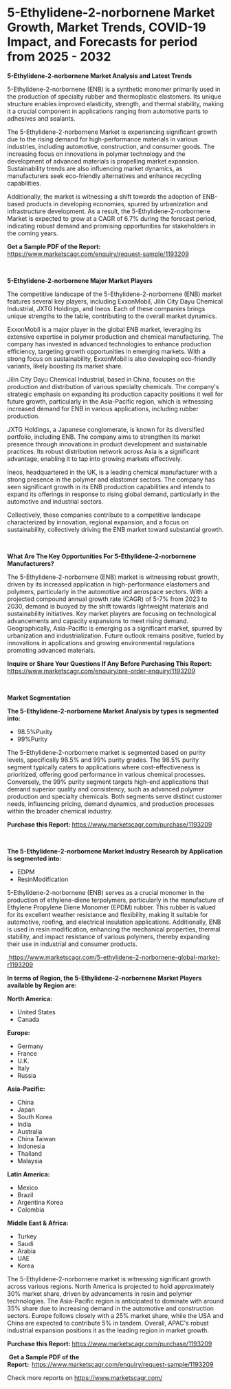 <p><h1>5-Ethylidene-2-norbornene Market Growth, Market Trends, COVID-19 Impact, and Forecasts for period from 2025 - 2032</h1></p><p><strong>5-Ethylidene-2-norbornene Market Analysis and Latest Trends</strong></p>
<p><p>5-Ethylidene-2-norbornene (ENB) is a synthetic monomer primarily used in the production of specialty rubber and thermoplastic elastomers. Its unique structure enables improved elasticity, strength, and thermal stability, making it a crucial component in applications ranging from automotive parts to adhesives and sealants. </p><p>The 5-Ethylidene-2-norbornene Market is experiencing significant growth due to the rising demand for high-performance materials in various industries, including automotive, construction, and consumer goods. The increasing focus on innovations in polymer technology and the development of advanced materials is propelling market expansion. Sustainability trends are also influencing market dynamics, as manufacturers seek eco-friendly alternatives and enhance recycling capabilities.</p><p>Additionally, the market is witnessing a shift towards the adoption of ENB-based products in developing economies, spurred by urbanization and infrastructure development. As a result, the 5-Ethylidene-2-norbornene Market is expected to grow at a CAGR of 6.7% during the forecast period, indicating robust demand and promising opportunities for stakeholders in the coming years.</p></p>
<p><strong>Get a Sample PDF of the Report:&nbsp;</strong> <a href="https://www.marketscagr.com/enquiry/request-sample/1193209?utm_campaign=3032&utm_medium=2&utm_source=Github&utm_content=ia&utm_term=22032025&utm_id=5-ethylidene-2-norbornene">https://www.marketscagr.com/enquiry/request-sample/1193209</a></p>
<p>&nbsp;</p>
<p><strong>5-Ethylidene-2-norbornene Major Market Players</strong></p>
<p><p>The competitive landscape of the 5-Ethylidene-2-norbornene (ENB) market features several key players, including ExxonMobil, Jilin City Dayu Chemical Industrial, JXTG Holdings, and Ineos. Each of these companies brings unique strengths to the table, contributing to the overall market dynamics.</p><p>ExxonMobil is a major player in the global ENB market, leveraging its extensive expertise in polymer production and chemical manufacturing. The company has invested in advanced technologies to enhance production efficiency, targeting growth opportunities in emerging markets. With a strong focus on sustainability, ExxonMobil is also developing eco-friendly variants, likely boosting its market share.</p><p>Jilin City Dayu Chemical Industrial, based in China, focuses on the production and distribution of various specialty chemicals. The company's strategic emphasis on expanding its production capacity positions it well for future growth, particularly in the Asia-Pacific region, which is witnessing increased demand for ENB in various applications, including rubber production.</p><p>JXTG Holdings, a Japanese conglomerate, is known for its diversified portfolio, including ENB. The company aims to strengthen its market presence through innovations in product development and sustainable practices. Its robust distribution network across Asia is a significant advantage, enabling it to tap into growing markets effectively.</p><p>Ineos, headquartered in the UK, is a leading chemical manufacturer with a strong presence in the polymer and elastomer sectors. The company has seen significant growth in its ENB production capabilities and intends to expand its offerings in response to rising global demand, particularly in the automotive and industrial sectors.</p><p>Collectively, these companies contribute to a competitive landscape characterized by innovation, regional expansion, and a focus on sustainability, collectively driving the ENB market toward substantial growth.</p></p>
<p>&nbsp;</p>
<p><strong>What Are The Key Opportunities For 5-Ethylidene-2-norbornene Manufacturers?</strong></p>
<p><p>The 5-Ethylidene-2-norbornene (ENB) market is witnessing robust growth, driven by its increased application in high-performance elastomers and polymers, particularly in the automotive and aerospace sectors. With a projected compound annual growth rate (CAGR) of 5-7% from 2023 to 2030, demand is buoyed by the shift towards lightweight materials and sustainability initiatives. Key market players are focusing on technological advancements and capacity expansions to meet rising demand. Geographically, Asia-Pacific is emerging as a significant market, spurred by urbanization and industrialization. Future outlook remains positive, fueled by innovations in applications and growing environmental regulations promoting advanced materials.</p></p>
<p><strong>Inquire or Share Your Questions If Any Before Purchasing This Report:</strong> <a href="https://www.marketscagr.com/enquiry/pre-order-enquiry/1193209?utm_campaign=3032&utm_medium=2&utm_source=Github&utm_content=ia&utm_term=22032025&utm_id=5-ethylidene-2-norbornene">https://www.marketscagr.com/enquiry/pre-order-enquiry/1193209</a></p>
<p>&nbsp;</p>
<p><strong>Market Segmentation</strong></p>
<p><strong>The 5-Ethylidene-2-norbornene Market Analysis by types is segmented into:</strong></p>
<p><ul><li>98.5%Purity</li><li>99%Purity</li></ul></p>
<p><p>The 5-Ethylidene-2-norbornene market is segmented based on purity levels, specifically 98.5% and 99% purity grades. The 98.5% purity segment typically caters to applications where cost-effectiveness is prioritized, offering good performance in various chemical processes. Conversely, the 99% purity segment targets high-end applications that demand superior quality and consistency, such as advanced polymer production and specialty chemicals. Both segments serve distinct customer needs, influencing pricing, demand dynamics, and production processes within the broader chemical industry.</p></p>
<p><strong>Purchase this Report:&nbsp;</strong><a href="https://www.marketscagr.com/purchase/1193209?utm_campaign=3032&utm_medium=2&utm_source=Github&utm_content=ia&utm_term=22032025&utm_id=5-ethylidene-2-norbornene">https://www.marketscagr.com/purchase/1193209</a></p>
<p>&nbsp;</p>
<p><strong>The 5-Ethylidene-2-norbornene Market Industry Research by Application is segmented into:</strong></p>
<p><ul><li>EDPM</li><li>ResinModification</li></ul></p>
<p><p>5-Ethylidene-2-norbornene (ENB) serves as a crucial monomer in the production of ethylene-diene terpolymers, particularly in the manufacture of Ethylene Propylene Diene Monomer (EPDM) rubber. This rubber is valued for its excellent weather resistance and flexibility, making it suitable for automotive, roofing, and electrical insulation applications. Additionally, ENB is used in resin modification, enhancing the mechanical properties, thermal stability, and impact resistance of various polymers, thereby expanding their use in industrial and consumer products.</p></p>
<p><a href="https://www.marketscagr.com/5-ethylidene-2-norbornene-global-market-r1193209?utm_campaign=3032&utm_medium=2&utm_source=Github&utm_content=ia&utm_term=22032025&utm_id=5-ethylidene-2-norbornene">&nbsp;https://www.marketscagr.com/5-ethylidene-2-norbornene-global-market-r1193209</a></p>
<p><strong>In terms of Region, the 5-Ethylidene-2-norbornene Market Players available by Region are:</strong></p>
<p>
    <p> <strong> North America: </strong>
        <ul>
            <li>United States</li>
            <li>Canada</li>
        </ul>
        </p> 
    <p> <strong> Europe: </strong>
        <ul>
            <li>Germany</li>
            <li>France</li>
            <li>U.K.</li>
            <li>Italy</li>
            <li>Russia</li>
        </ul>
        </p> 
    <p> <strong> Asia-Pacific: </strong>
        <ul>
            <li>China</li>
            <li>Japan</li>
            <li>South Korea</li>
            <li>India</li>
            <li>Australia</li>
            <li>China Taiwan</li>
            <li>Indonesia</li>
            <li>Thailand</li>
            <li>Malaysia</li>
        </ul>
        </p> 
    <p> <strong> Latin America: </strong>
        <ul>
            <li>Mexico</li>
            <li>Brazil</li>
            <li>Argentina Korea</li>
            <li>Colombia</li>
        </ul>
        </p> 
    <p> <strong> Middle East & Africa: </strong>
        <ul>
            <li>Turkey</li>
            <li>Saudi</li>
            <li>Arabia</li>
            <li>UAE</li>
            <li>Korea</li>
        </ul>
    </p>
    </p>
<p><p>The 5-Ethylidene-2-norbornene market is witnessing significant growth across various regions. North America is projected to hold approximately 30% market share, driven by advancements in resin and polymer technologies. The Asia-Pacific region is anticipated to dominate with around 35% share due to increasing demand in the automotive and construction sectors. Europe follows closely with a 25% market share, while the USA and China are expected to contribute 5% in tandem. Overall, APAC's robust industrial expansion positions it as the leading region in market growth.</p></p>
<p><strong>Purchase this Report: </strong><a href="https://www.marketscagr.com/purchase/1193209?utm_campaign=3032&utm_medium=2&utm_source=Github&utm_content=ia&utm_term=22032025&utm_id=5-ethylidene-2-norbornene">https://www.marketscagr.com/purchase/1193209</a></p>
<p>&nbsp;<strong>Get a Sample PDF of the Report:&nbsp;&nbsp;</strong><a href="https://www.marketscagr.com/enquiry/request-sample/1193209?utm_campaign=3032&utm_medium=2&utm_source=Github&utm_content=ia&utm_term=22032025&utm_id=5-ethylidene-2-norbornene">https://www.marketscagr.com/enquiry/request-sample/1193209</a></p>
<p><strong></strong></p>
<p>Check more reports on <a href="https://www.marketscagr.com/?utm_campaign=3032&utm_medium=2&utm_source=Github&utm_content=ia&utm_term=22032025&utm_id=5-ethylidene-2-norbornene">https://www.marketscagr.com/</a></p>